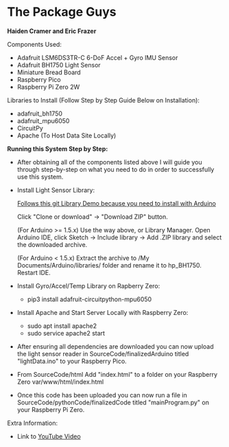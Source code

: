 # The Package Guys

**Haiden Cramer and Eric Frazer**

Components Used: 

* Adafruit LSM6DS3TR-C 6-DoF Accel + Gyro IMU Sensor
* Adafruit BH1750 Light Sensor
* Miniature Bread Board
* Raspberry Pico 
* Raspberry Pi Zero 2W

Libraries to Install (Follow Step by Step Guide Below on Installation):

* adafruit_bh1750
* adafruit_mpu6050
* CircuitPy
* Apache (To Host Data Site Locally)

**Running this System Step by Step:**

* After obtaining all of the components listed above I will guide you through step-by-step on what you need to do in order to successfully use this system. 

* Install Light Sensor Library: 

    [Follows this git Library Demo because you need to install with Arduino](https://github.com/Starmbi/hp_BH1750)

    Click "Clone or download" -> "Download ZIP" button.

    (For Arduino >= 1.5.x) Use the way above, or Library Manager. Open Arduino IDE, click Sketch -> Include library -> Add .ZIP library  and select the downloaded archive.

    (For Arduino < 1.5.x) Extract the archive to <Your User Directory>/My Documents/Arduino/libraries/ folder and rename it to hp_BH1750. Restart IDE.

* Install Gyro/Accel/Temp Library on Rapberry Zero: 
    - pip3 install adafruit-circuitpython-mpu6050

* Install Apache and Start Server Locally with Raspberry Zero: 
    - sudo apt install apache2
    - sudo service apache2 start

* After ensuring all dependencies are downloaded you can now upload the light sensor reader in SourceCode/finalizedArduino titled "lightData.ino" to your Raspberry Pico. 
* From SourceCode/html Add "index.html" to a folder on your Raspberry Zero var/www/html/index.html
* Once this code has been uploaded you can now run a file in SourceCode/pythonCode/finalizedCode titled "mainProgram.py" on your Raspberry Pi Zero. 

Extra Information: 

* Link to [YouTube Video](https://youtu.be/E0emrvPqTsI)